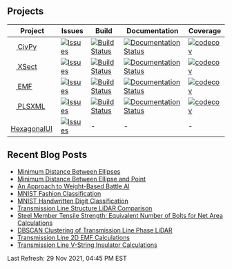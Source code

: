 ## Projects


| Project | Issues | Build | Documentation | Coverage |
| ------- | ------ | ----- | ------------- | -------- |
| [<img width="12" src="https://upload.wikimedia.org/wikipedia/commons/thumb/c/c3/Python-logo-notext.svg/16px-Python-logo-notext.svg.png"> CivPy](https://github.com/mpewsey/civpy) | [![Issues](https://img.shields.io/github/issues/mpewsey/civpy)](https://github.com/mpewsey/civpy/issues) | [![Build Status](https://travis-ci.com/mpewsey/civpy.svg?branch=master)](https://travis-ci.com/mpewsey/civpy) | [![Documentation Status](https://readthedocs.org/projects/civpy/badge/?version=latest)](https://civpy.readthedocs.io/en/latest/?badge=latest) | [![codecov](https://codecov.io/gh/mpewsey/civpy/branch/master/graph/badge.svg?token=zbJbsGGSoL)](https://codecov.io/gh/mpewsey/civpy) |
| [<img width="12" src="https://upload.wikimedia.org/wikipedia/commons/thumb/c/c3/Python-logo-notext.svg/16px-Python-logo-notext.svg.png"> XSect](https://github.com/mpewsey/xsect) | [![Issues](https://img.shields.io/github/issues/mpewsey/xsect)](https://github.com/mpewsey/xsect/issues) | [![Build Status](https://travis-ci.com/mpewsey/xsect.svg?branch=master)](https://travis-ci.com/mpewsey/xsect) | [![Documentation Status](https://readthedocs.org/projects/xsect/badge/?version=latest)](https://xsect.readthedocs.io/en/latest/?badge=latest) | [![codecov](https://codecov.io/gh/mpewsey/xsect/branch/master/graph/badge.svg?token=zbJbsGGSoL)](https://codecov.io/gh/mpewsey/xsect) |
| [<img width="12" src="https://upload.wikimedia.org/wikipedia/commons/thumb/c/c3/Python-logo-notext.svg/16px-Python-logo-notext.svg.png"> EMF](https://github.com/mpewsey/emf) | [![Issues](https://img.shields.io/github/issues/mpewsey/emf)](https://github.com/mpewsey/emf/issues) | [![Build Status](https://travis-ci.com/mpewsey/emf.svg?branch=master)](https://travis-ci.com/mpewsey/emf) | [![Documentation Status](https://readthedocs.org/projects/emf/badge/?version=latest)](https://emf.readthedocs.io/en/latest/?badge=latest) | [![codecov](https://codecov.io/gh/mpewsey/emf/branch/master/graph/badge.svg?token=zbJbsGGSoL)](https://codecov.io/gh/mpewsey/emf) |
| [<img width="12" src="https://upload.wikimedia.org/wikipedia/commons/thumb/c/c3/Python-logo-notext.svg/16px-Python-logo-notext.svg.png"> PLSXML](https://github.com/mpewsey/plsxml) | [![Issues](https://img.shields.io/github/issues/mpewsey/plsxml)](https://github.com/mpewsey/plsxml/issues) | [![Build Status](https://travis-ci.com/mpewsey/plsxml.svg?branch=master)](https://travis-ci.com/mpewsey/plsxml) | [![Documentation Status](https://readthedocs.org/projects/plsxml/badge/?version=latest)](https://plsxml.readthedocs.io/en/latest/?badge=latest) | [![codecov](https://codecov.io/gh/mpewsey/plsxml/branch/master/graph/badge.svg?token=zbJbsGGSoL)](https://codecov.io/gh/mpewsey/plsxml) |
| [<img width="12" src="https://upload.wikimedia.org/wikipedia/commons/0/0d/C_Sharp_wordmark.svg"> HexagonalUI](https://github.com/mpewsey/HexagonalUI) | [![Issues](https://img.shields.io/github/issues/mpewsey/HexagonalUI)](https://github.com/mpewsey/HexagonalUI/issues) | - | - | - |

## Recent Blog Posts

* [Minimum Distance Between Ellipses](https://mpewsey.github.io/2021/11/12/minimum-distance-between-ellipses.html)
* [Minimum Distance Between Ellipse and Point](https://mpewsey.github.io/2021/11/07/minimum-distance-between-ellipse-and-point.html)
* [An Approach to Weight-Based Battle AI](https://mpewsey.github.io/2021/10/01/weight-based-battle-ai.html)
* [MNIST Fashion Classification](https://mpewsey.github.io/2021/09/30/mnist-fashion-classification.html)
* [MNIST Handwritten Digit Classification](https://mpewsey.github.io/2021/09/28/mnist-handwritten-digit-classification.html)
* [Transmission Line Structure LiDAR Comparison](https://mpewsey.github.io/2021/09/27/transmission-line-structure-lidar-comparison.html)
* [Steel Member Tensile Strength: Equivalent Number of Bolts for Net Area Calculations](https://mpewsey.github.io/2021/09/24/steel-member-tensile-strength-equivalent-number-of-bolts.html)
* [DBSCAN Clustering of Transmission Line Phase LiDAR](https://mpewsey.github.io/2021/09/23/dbscan-clustering-of-transmission-line-phase-lidar.html)
* [Transmission Line 2D EMF Calculations](https://mpewsey.github.io/2021/09/21/transmission-line-2d-emf-calculations.html)
* [Transmission Line V-String Insulator Calculations](https://mpewsey.github.io/2021/09/20/transmission-line-v-string-insulator-calculations.html)

Last Refresh: 29 Nov 2021, 04:45 PM EST